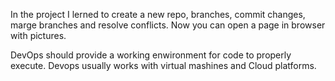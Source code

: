 In the project I lerned to create a new repo, branches, commit changes, marge branches
and resolve conflicts.
Now you can open a page in browser with pictures. 

DevOps should provide a working enwironment for code to properly execute.
Devops usually works with virtual mashines and Cloud platforms.
